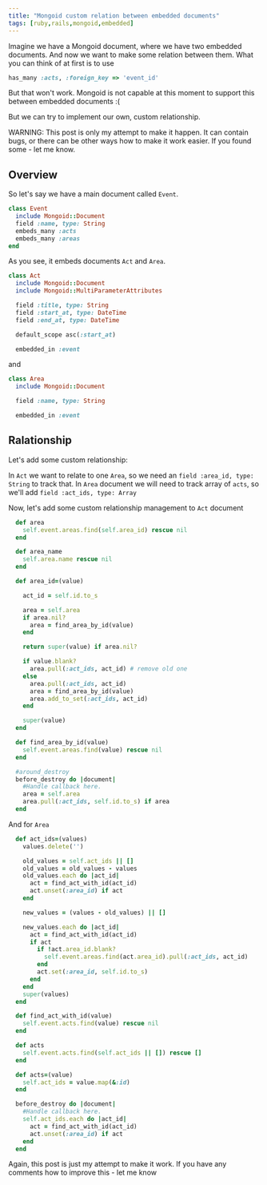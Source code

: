 ```yaml
---
title: "Mongoid custom relation between embedded documents"
tags: [ruby,rails,mongoid,embedded]
---
```


Imagine we have a Mongoid document, where we have two embedded documents. And now we want to make some relation between them. What you can think of at first is to use

``` ruby
has_many :acts, :foreign_key => 'event_id'
```


But that won't work. Mongoid is not capable at this moment to support this between embedded documents :(

But we can try to implement our own, custom relationship.

WARNING: This post is only my attempt to make it happen. It can contain bugs, or there can be other ways how to make it work easier. If you found some - let me know.

<!-- more -->

## Overview

So let's say we have a main document called `Event`.

``` ruby
class Event
  include Mongoid::Document
  field :name, type: String
  embeds_many :acts
  embeds_many :areas
end
```


As you see, it embeds documents `Act` and `Area`.

``` ruby
class Act
  include Mongoid::Document
  include Mongoid::MultiParameterAttributes

  field :title, type: String
  field :start_at, type: DateTime
  field :end_at, type: DateTime

  default_scope asc(:start_at)

  embedded_in :event
```


and

``` ruby
class Area
  include Mongoid::Document

  field :name, type: String

  embedded_in :event
```


## Ralationship

Let's add some custom relationship:

In `Act` we want to relate to one `Area`, so we need an `field :area_id, type: String` to track that. In `Area` document we will need to track array of `acts`, so we'll add `field :act_ids, type: Array`

Now, let's add some custom relationship management to `Act` document

``` ruby
  def area
    self.event.areas.find(self.area_id) rescue nil
  end

  def area_name
    self.area.name rescue nil
  end

  def area_id=(value)

    act_id = self.id.to_s

    area = self.area
    if area.nil?
      area = find_area_by_id(value)
    end

    return super(value) if area.nil?

    if value.blank?
      area.pull(:act_ids, act_id) # remove old one
    else
      area.pull(:act_ids, act_id)
      area = find_area_by_id(value)
      area.add_to_set(:act_ids, act_id)
    end

    super(value)
  end

  def find_area_by_id(value)
    self.event.areas.find(value) rescue nil
  end

  #around_destroy
  before_destroy do |document|
    #Handle callback here.
    area = self.area
    area.pull(:act_ids, self.id.to_s) if area
  end
```


And for `Area`

``` ruby
  def act_ids=(values)
    values.delete('')

    old_values = self.act_ids || []
    old_values = old_values - values
    old_values.each do |act_id|
      act = find_act_with_id(act_id)
      act.unset(:area_id) if act
    end

    new_values = (values - old_values) || []

    new_values.each do |act_id|
      act = find_act_with_id(act_id)
      if act
        if !act.area_id.blank?
          self.event.areas.find(act.area_id).pull(:act_ids, act_id)
        end
        act.set(:area_id, self.id.to_s)
      end
    end
    super(values)
  end

  def find_act_with_id(value)
    self.event.acts.find(value) rescue nil
  end

  def acts
    self.event.acts.find(self.act_ids || []) rescue []
  end

  def acts=(value)
    self.act_ids = value.map(&:id)
  end

  before_destroy do |document|
    #Handle callback here.
    self.act_ids.each do |act_id|
      act = find_act_with_id(act_id)
      act.unset(:area_id) if act
    end
  end
```


Again, this post is just my attempt to make it work. If you have any comments how to improve this - let me know
